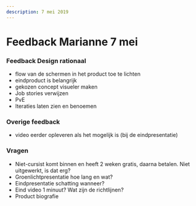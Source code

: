 ```yaml
---
description: 7 mei 2019
---
```


# Feedback Marianne 7 mei

### Feedback Design rationaal

* flow van de schermen in het product toe te lichten 
* eindproduct is belangrijk
* gekozen concept visueler maken
* Job stories verwijzen
* PvE
* Iteraties laten zien en benoemen

### Overige feedback

* video eerder opleveren als het mogelijk is \(bij de eindpresentatie\)

### Vragen

* Niet-cursist komt binnen en heeft 2 weken gratis, daarna betalen. Niet uitgewerkt, is dat erg?
* Groenlichtpresentatie hoe lang en wat?
* Eindpresentatie schatting wanneer?
* Eind video 1 minuut? Wat zijn de richtlijnen?
* Product biografie

